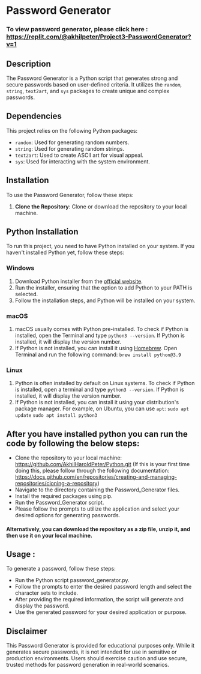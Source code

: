 # Password Generator

### To view password generator, please click here : https://replit.com/@akhilpeter/Project3-PasswordGenerator?v=1


## Description

The Password Generator is a Python script that generates strong and secure passwords based on user-defined criteria. It utilizes the `random`, `string`, `text2art`, and `sys` packages to create unique and complex passwords.

## Dependencies

This project relies on the following Python packages:

- `random`: Used for generating random numbers.
- `string`: Used for generating random strings.
- `text2art`: Used to create ASCII art for visual appeal.
- `sys`: Used for interacting with the system environment.

## Installation

To use the Password Generator, follow these steps:

1. **Clone the Repository**: Clone or download the repository to your local machine.

## Python Installation

To run this project, you need to have Python installed on your system. If you haven't installed Python yet, follow these steps:

### Windows

1. Download Python installer from the [official website](https://www.python.org/downloads/).
2. Run the installer, ensuring that the option to add Python to your PATH is selected.
3. Follow the installation steps, and Python will be installed on your system.

### macOS

1. macOS usually comes with Python pre-installed. To check if Python is installed, open the Terminal and type `python3 --version`. If Python is installed, it will display the version number.
2. If Python is not installed, you can install it using [Homebrew](https://brew.sh/). Open Terminal and run the following command:
`brew install python@3.9`

### Linux

1. Python is often installed by default on Linux systems. To check if Python is installed, open a terminal and type `python3 --version`. If Python is installed, it will display the version number.
2. If Python is not installed, you can install it using your distribution's package manager. For example, on Ubuntu, you can use `apt`:
`sudo apt update`
`sudo apt install python3`


## After you have installed python you can run the code by following the below steps:
- Clone the repository to your local machine: https://github.com/AkhilHaroldPeter/Python.git (If this is your first time doing this, please follow through the following documentation: https://docs.github.com/en/repositories/creating-and-managing-repositories/cloning-a-repository)
- Navigate to the directory containing the Password_Generator files.
- Install the required packages using pip.
- Run the Password_Generator script.
- Please follow the prompts to utilize the application and select your desired options for generating passwords.
#### Alternatively, you can download the repository as a zip file, unzip it, and then use it on your local machine.


## Usage : 
To generate a password, follow these steps:

- Run the Python script password_generator.py.
- Follow the prompts to enter the desired password length and select the character sets to include.
- After providing the required information, the script will generate and display the password.
- Use the generated password for your desired application or purpose.


## Disclaimer
This Password Generator is provided for educational purposes only. While it generates secure passwords, it is not intended for use in sensitive or production environments. Users should exercise caution and use secure, trusted methods for password generation in real-world scenarios.
